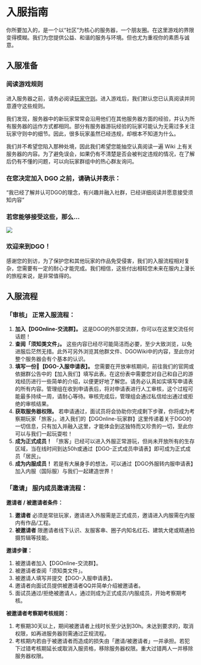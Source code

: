 <!-- docs/guide/join/guide.md -->

# 入服指南

你所要加入的，是一个以“社区”为核心的服务器，一个朋友圈。在这里游戏的界限变得模糊。我们为您提供公益、和谐的服务与环境。但也尤为重视你的素质与诚意。

## 入服准备

### 阅读游戏规则

进入服务器之前，请务必阅读[玩家守则](basic/information/rules.md)。进入游戏后，我们默认您已认真阅读并同意遵守这些规则。

我们发现，服务器中的新玩家常常会沿用他们在其他服务器方面的经验，并认为所有服务器的运作方式都相同。部分有服务器游玩经验的玩家可能认为无需过多关注玩家守则中的细节。因此，很多玩家虽然已经违规，却根本不知道为什么。

我们并不希望您陷入那种处境，因此我们希望您能抽空认真阅读一遍 Wiki 上有关服务器的内容。为了避免误会，如果仍有不清楚是否会被判定违规的情况，在了解后仍有不懂的问题，可以向玩家群组中的热心群友询问。

### 在您决定加入 DGO 之前，请确认并表示：

“我已经了解并认可DGO的理念，有兴趣并融入社群，已经详细阅读并愿意接受须知内容”

### 若您能够接受这些，那么…

![](http://39.100.70.44:8000/images/index_rotation_pic1.jpg)

### 欢迎来到DGO！

感谢您的到访，为了保护您和其他玩家的作品免受侵害，我们的入服流程相对复杂，您需要有一定的耐心才能完成。我们相信，这些付出相较您未来在服内上漫长的旅程来说，是非常值得的。

## 入服流程

### 「审核」 正常入服流程：

1.  **加入【DGOnline-交流群】。** 这是DGO的外部交流群，你可以在这里交流任何话题！
2.  **查阅「须知类文件」。** 这些内容已经尽可能简洁而必要，至少大致浏览，以免进服后茫然无措。此外可另外浏览其他群文件、DGOWiki中的内容，至此你对整个服务器会有个基本的认识。
3.  **填写一份📰【DGO-入服申请表】。** 您需要在开放审核期间，前往我们的官网或依据群公告中的【加入我们】填写此表。在这份表中需要您对自己和自己的游戏经历进行一些简单的介绍，以便更好地了解您。请务必认真如实填写申请表的所有内容。管理组在收到申请表后，将对申请表进行人工审核，这个过程可能最多持续一周，请耐心等待。审核完成后，管理组会通过私信给出通过或拒绝的审核结果。
4.  **获取服务器权限。** 若申请通过，面试员将会协助你完成剩下步骤，你将成为考察期玩家「旅客」。进入我们的【DGOnline-玩家群】这里传递着关于DGO的一切信息，只有加入并融入这里，才能体会到这独特而又珍贵的一切，至此你可以与我们一起玩耍啦！
5.  **成为正式成员！** 「旅客」已经可以进入外服正常游玩，但尚未开放所有的生存区域，当在线时间到达50h或通过【DGO-正式成员申请表】即可成为正式成员「居民」。
6.  **成为内服成员！** 若是有大展身手的想法，可以通过【DGO外服转内服申请表】加入内服（国际服）与我们一起建造世界！

### 「邀请」 服内成员邀请流程：

 **邀请者 / 被邀请者条件：** 

1.  **邀请者** 必须是常驻玩家，邀请进入外服需是正式成员，邀请进入内服需在内服内有作品/工程。
2.  **被邀请者** 限邀请者线下认识、友服客串、圈子内知名红石、建筑大佬或精通拍摄剪辑等技能。

 **邀请步骤：** 

1.  被邀请者加入【DGOnline-交流群】。
2.  被邀请者查阅「须知类文件」。
3.  被邀请人填写并提交【DGO-入服申请表】。
4.  邀请者向面试员提供被邀请者QQ并简单介绍被邀请者。
5.  面试员通过/拒绝被邀请人，通过则成为正式成员/内服成员，开始考察期考核。

 **被邀请者考察期考核规则：** 

1.  考察期30天以上，期间被邀请者上线时长至少达到30h。未达到要求的，取消权限，如再进服务器则需通过正规流程。
2.  考核期内若由于被邀请者而造成的损失由「邀请/被邀请者」一并承担。若犯下过错考核期延长或取消入服资格，移除服务器权限。重大过错两人一并移除服务器权限。